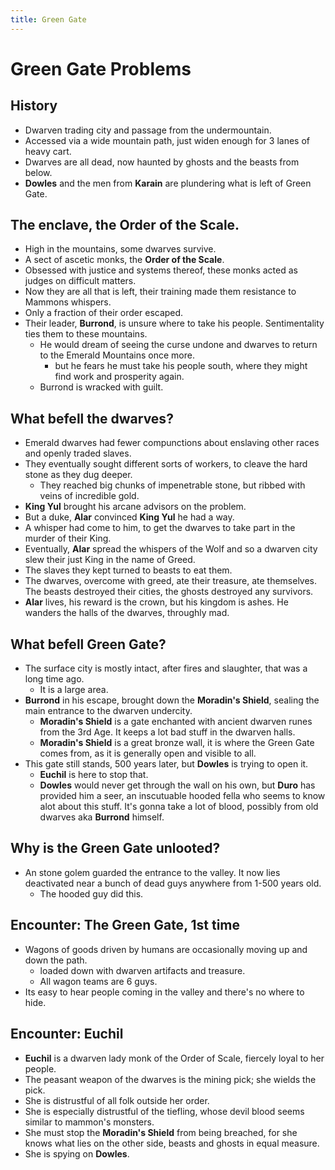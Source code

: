 ```yaml
--- 
title: Green Gate
---
```

# Green Gate Problems 

## History
* Dwarven trading city and passage from the undermountain. 
* Accessed via a wide mountain path, just widen enough for 3 lanes of heavy cart.
* Dwarves are all dead, now haunted by ghosts and the beasts from below. 
* **Dowles** and the men from **Karain** are plundering what is left of Green Gate.

## The enclave, the Order of the Scale.
* High in the mountains, some dwarves survive.
* A sect of ascetic monks, the **Order of the Scale**.
* Obsessed with justice and systems thereof, these monks acted as judges on difficult matters.
* Now they are all that is left, their training made them resistance to Mammons whispers.
* Only a fraction of their order escaped.
* Their leader, **Burrond**, is unsure where to take his people. Sentimentality ties them to these mountains.
  * He would dream of seeing the curse undone and dwarves to return to the Emerald Mountains once more.
    * but he fears he must take his people south, where they might find work and prosperity again.
  * Burrond is wracked with guilt.

## What befell the dwarves?
* Emerald dwarves had fewer compunctions about enslaving other races and openly traded slaves.
* They eventually sought different sorts of workers, to cleave the hard stone as they dug deeper.
  * They reached big chunks of impenetrable stone, but ribbed with veins of incredible gold.
* **King Yul** brought his arcane advisors on the problem.
* But a duke, **Alar** convinced **King Yul** he had a way.
* A whisper had come to him, to get the dwarves to take part in the murder of their King. 
* Eventually, **Alar** spread the whispers of the Wolf and so a dwarven city slew their just King in the name of Greed.
* The slaves they kept turned to beasts to eat them.
* The dwarves, overcome with greed, ate their treasure, ate themselves. The beasts destroyed their cities, the ghosts destroyed any survivors.
* **Alar** lives, his reward is the crown, but his kingdom is ashes. He wanders the halls of the dwarves, throughly mad.

## What befell Green Gate?
* The surface city is mostly intact, after fires and slaughter, that was a long time ago. 
  * It is a large area.
* **Burrond** in his escape, brought down the **Moradin's Shield**, sealing the main entrance to the dwarven undercity.
  * **Moradin's Shield** is a gate enchanted with ancient dwarven runes from the 3rd Age. It keeps a lot bad stuff in the dwarven halls.
  * **Moradin's Shield** is a great bronze wall, it is where the Green Gate comes from, as it is generally open and visible to all. 
* This gate still stands, 500 years later, but **Dowles** is trying to open it.
  * **Euchil** is here to stop that.
  * **Dowles** would never get through the wall on his own, but **Duro** has provided him a seer, an inscutuable hooded fella who seems to know alot about this stuff. It's gonna take a lot of blood, possibly from old dwarves aka **Burrond** himself.

## Why is the Green Gate unlooted?
* An stone golem guarded the entrance to the valley. It now lies deactivated near a bunch of dead guys anywhere from 1-500 years old.
  * The hooded guy did this.

## Encounter: The Green Gate, 1st time
* Wagons of goods driven by humans are occasionally moving up and down the path.
  * loaded down with dwarven artifacts and treasure.
  * All wagon teams are 6 guys.
* Its easy to hear people coming in the valley and there's no where to hide.

## Encounter: Euchil
* **Euchil** is a dwarven lady monk of the Order of Scale, fiercely loyal to her people.
* The peasant weapon of the dwarves is the mining pick; she wields the pick.
* She is distrustful of all folk outside her order.
* She is especially distrustful of the tiefling, whose devil blood seems similar to mammon's monsters.
* She must stop the **Moradin's Shield** from being breached, for she knows what lies on the other side, beasts and ghosts in equal measure.
* She is spying on **Dowles**.

